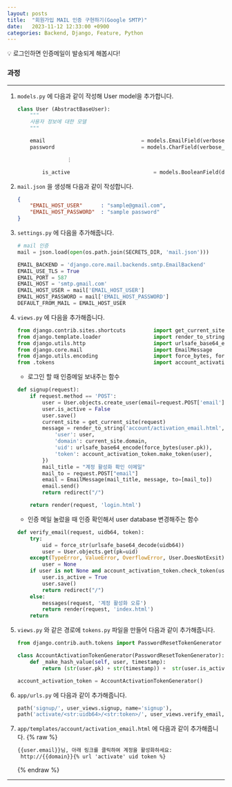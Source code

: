 ```yaml
---
layout: posts
title:  "회원가입 MAIL 인증 구현하기(Google SMTP)"
date:   2023-11-12 12:33:00 +0900
categories: Backend, Django, Feature, Python
---
```

<aside>
💡 로그인하면 인증메일이 발송되게 해봅시다!

</aside>

### 과정

---

1. `models.py` 에 다음과 같이 작성해 User model을 추가합니다.
    
    ```python
    class User (AbstractBaseUser):
        """
        사용자 정보에 대한 모델 
        """
    
        email                               = models.EmailField(verbose_name = "이메일", max_length = 100, unique = True)
        password                            = models.CharField(verbose_name = "비밀번호")
    
    				⋮
    
    		is_active                           = models.BooleanField(default = False)
    ```
    
2. `mail.json` 을 생성해 다음과 같이 작성합니다.
    
    ```json
    {
        "EMAIL_HOST_USER"      : "sample@gmail.com",
        "EMAIL_HOST_PASSWORD"  : "sample password"
    }
    ```
    
3. `settings.py` 에 다음을 추가해줍니다.
    
    ```python
    # mail 인증
    mail = json.load(open(os.path.join(SECRETS_DIR, 'mail.json')))
    
    EMAIL_BACKEND = 'django.core.mail.backends.smtp.EmailBackend'
    EMAIL_USE_TLS = True
    EMAIL_PORT = 587
    EMAIL_HOST = 'smtp.gmail.com'
    EMAIL_HOST_USER = mail['EMAIL_HOST_USER']
    EMAIL_HOST_PASSWORD = mail['EMAIL_HOST_PASSWORD']
    DEFAULT_FROM_MAIL = EMAIL_HOST_USER
    ```
    
4. `views.py` 에 다음을 추가해줍니다.
    
    ```python
    from django.contrib.sites.shortcuts         import get_current_site
    from django.template.loader                 import render_to_string
    from django.utils.http                      import urlsafe_base64_encode,urlsafe_base64_decode
    from django.core.mail                       import EmailMessage
    from django.utils.encoding                  import force_bytes, force_str
    from .tokens                                import account_activation_toke
    ```
    
    * 로그인 할 때 인증메일 보내주는 함수
    
    ```python
    def signup(request):
        if request.method == 'POST':
            user = User.objects.create_user(email=request.POST['email'], password=request.POST['password'])
            user.is_active = False
            user.save()
            current_site = get_current_site(request) 
            message = render_to_string('account/activation_email.html', {
                'user': user,
                'domain': current_site.domain,
                'uid': urlsafe_base64_encode(force_bytes(user.pk)),
                'token': account_activation_token.make_token(user),
            })
            mail_title = "계정 활성화 확인 이메일"
            mail_to = request.POST["email"]
            email = EmailMessage(mail_title, message, to=[mail_to])
            email.send()
            return redirect("/")
    
        return render(request, 'login.html')
    ```
    
    * 인증 메일 눌렀을 때 인증 확인해서 user database 변경해주는 함수
    
    ```python
    def verify_email(request, uidb64, token):
        try:
            uid = force_str(urlsafe_base64_decode(uidb64))
            user = User.objects.get(pk=uid)
        except(TypeError, ValueError, OverflowError, User.DoesNotExsit):
            user = None
        if user is not None and account_activation_token.check_token(user, token):
            user.is_active = True
            user.save()
            return redirect("/")
        else:
            messages(request, '계정 활성화 오류')
            return render(request, 'index.html')
        return
    ```
    
5. `views.py` 와 같은 경로에 `tokens.py` 파일을 만들어 다음과 같이 추가해줍니다.
    
    ```python
    from django.contrib.auth.tokens import PasswordResetTokenGenerator
    
    class AccountActivationTokenGenerator(PasswordResetTokenGenerator):
        def _make_hash_value(self, user, timestamp):
            return (str(user.pk) + str(timestamp)) +  str(user.is_active)
    
    account_activation_token = AccountActivationTokenGenerator()
    ```
    
6. `app/urls.py` 에 다음과 같이 추가해줍니다.
    
    ```python
    path('signup/', user_views.signup, name='signup'),
    path('activate/<str:uidb64>/<str:token>/', user_views.verify_email, name='activate'),
    ```
    
7. `app/templates/account/activation_email.html` 에 다음과 같이 추가해줍니다.
    {% raw %}
    ```html
    {{user.email}}님, 아래 링크를 클릭하여 계정을 활성화하세요:
     http://{{domain}}{% url 'activate' uid token %}
    ```
    {% endraw %}
    

---